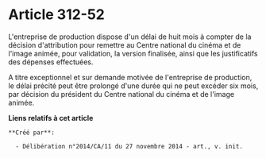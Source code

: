 # Article 312-52

L'entreprise de production dispose d'un délai de huit mois à compter de la décision d'attribution pour remettre au Centre
national du cinéma et de l'image animée, pour validation, la version finalisée, ainsi que les justificatifs des dépenses
effectuées. 

A titre exceptionnel et sur demande motivée de l'entreprise de production, le délai précité peut être prolongé d'une durée
qui ne peut excéder six mois, par décision du président du Centre national du cinéma et de l'image animée.

**Liens relatifs à cet article**

	**Créé par**:

	  - Délibération n°2014/CA/11 du 27 novembre 2014 - art., v. init.
